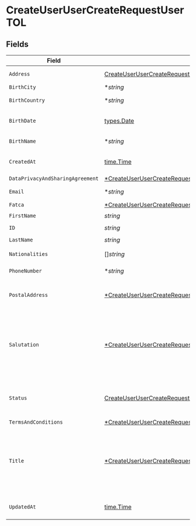 # CreateUserUserCreateRequestUserTOL


## Fields

| Field                                                                                                                                                                                            | Type                                                                                                                                                                                             | Required                                                                                                                                                                                         | Description                                                                                                                                                                                      |
| ------------------------------------------------------------------------------------------------------------------------------------------------------------------------------------------------ | ------------------------------------------------------------------------------------------------------------------------------------------------------------------------------------------------ | ------------------------------------------------------------------------------------------------------------------------------------------------------------------------------------------------ | ------------------------------------------------------------------------------------------------------------------------------------------------------------------------------------------------ |
| `Address`                                                                                                                                                                                        | [CreateUserUserCreateRequestUserTOLAddress](../../models/operations/createuserusercreaterequestusertoladdress.md)                                                                                | :heavy_check_mark:                                                                                                                                                                               | Address. Must not be a P.O. box or c/o address.                                                                                                                                                  |
| `BirthCity`                                                                                                                                                                                      | **string*                                                                                                                                                                                        | :heavy_minus_sign:                                                                                                                                                                               | N/A                                                                                                                                                                                              |
| `BirthCountry`                                                                                                                                                                                   | **string*                                                                                                                                                                                        | :heavy_minus_sign:                                                                                                                                                                               | Country code. [ISO 3166 alpha-2 Codes](https://en.wikipedia.org/wiki/ISO_3166-1_alpha-2).                                                                                                        |
| `BirthDate`                                                                                                                                                                                      | [types.Date](../../types/date.md)                                                                                                                                                                | :heavy_check_mark:                                                                                                                                                                               | Birth date of the user in YYYY-MM-DD format. [RFC 3339, section 5.6](https://json-schema.org/draft/2020-12/json-schema-validation.html#RFC3339)                                                  |
| `BirthName`                                                                                                                                                                                      | **string*                                                                                                                                                                                        | :heavy_minus_sign:                                                                                                                                                                               | If applicable, birth name of the user.                                                                                                                                                           |
| `CreatedAt`                                                                                                                                                                                      | [time.Time](https://pkg.go.dev/time#Time)                                                                                                                                                        | :heavy_check_mark:                                                                                                                                                                               | Date and time when the resource was created. [RFC 3339-5](https://datatracker.ietf.org/doc/html/rfc3339#section-5.6), [ISO8601 UTC](https://www.iso.org/iso-8601-date-and-time-format.html)      |
| `DataPrivacyAndSharingAgreement`                                                                                                                                                                 | [*CreateUserUserCreateRequestUserTOLDataPrivacyAndSharingAgreement](../../models/operations/createuserusercreaterequestusertoldataprivacyandsharingagreement.md)                                 | :heavy_minus_sign:                                                                                                                                                                               | N/A                                                                                                                                                                                              |
| `Email`                                                                                                                                                                                          | **string*                                                                                                                                                                                        | :heavy_minus_sign:                                                                                                                                                                               | Email of the user. Must be a valid email address.                                                                                                                                                |
| `Fatca`                                                                                                                                                                                          | [*CreateUserUserCreateRequestUserTOLFatca](../../models/operations/createuserusercreaterequestusertolfatca.md)                                                                                   | :heavy_minus_sign:                                                                                                                                                                               | N/A                                                                                                                                                                                              |
| `FirstName`                                                                                                                                                                                      | *string*                                                                                                                                                                                         | :heavy_check_mark:                                                                                                                                                                               | First name of the user.                                                                                                                                                                          |
| `ID`                                                                                                                                                                                             | *string*                                                                                                                                                                                         | :heavy_check_mark:                                                                                                                                                                               | User unique identifier.                                                                                                                                                                          |
| `LastName`                                                                                                                                                                                       | *string*                                                                                                                                                                                         | :heavy_check_mark:                                                                                                                                                                               | Last name of the user.                                                                                                                                                                           |
| `Nationalities`                                                                                                                                                                                  | []*string*                                                                                                                                                                                       | :heavy_check_mark:                                                                                                                                                                               | Nationalities of the user. [ISO 3166 alpha-2 Codes](https://en.wikipedia.org/wiki/ISO_3166-1_alpha-2).                                                                                           |
| `PhoneNumber`                                                                                                                                                                                    | **string*                                                                                                                                                                                        | :heavy_minus_sign:                                                                                                                                                                               | Phone number of the user. [Phone number E.164 format](https://en.wikipedia.org/wiki/E.164).                                                                                                      |
| `PostalAddress`                                                                                                                                                                                  | [*CreateUserUserCreateRequestUserTOLAddress](../../models/operations/createuserusercreaterequestusertoladdress.md)                                                                               | :heavy_minus_sign:                                                                                                                                                                               | User postal address. Needs to be specified if different to the residential address, otherwise it is automatically populated.                                                                     |
| `Salutation`                                                                                                                                                                                     | [*CreateUserUserCreateRequestUserTOLSalutation](../../models/operations/createuserusercreaterequestusertolsalutation.md)                                                                         | :heavy_minus_sign:                                                                                                                                                                               | Salutation of the user used in reports and statements.<br/>* (empty string) - <br/>* SALUTATION_MALE - <br/>* SALUTATION_FEMALE - <br/>* SALUTATION_FEMALE_MARRIED - <br/>* SALUTATION_DIVERSE -  |
| `Status`                                                                                                                                                                                         | [CreateUserUserCreateRequestUserTOLStatus](../../models/operations/createuserusercreaterequestusertolstatus.md)                                                                                  | :heavy_check_mark:                                                                                                                                                                               | Status of the user.<br/>* ACTIVE - <br/>* INACTIVE - <br/>* OFFBOARDING - <br/>* OFFBOARDED -                                                                                                    |
| `TermsAndConditions`                                                                                                                                                                             | [*CreateUserUserCreateRequestUserTOLTermsAndConditions](../../models/operations/createuserusercreaterequestusertoltermsandconditions.md)                                                         | :heavy_minus_sign:                                                                                                                                                                               | N/A                                                                                                                                                                                              |
| `Title`                                                                                                                                                                                          | [*CreateUserUserCreateRequestUserTOLTitle](../../models/operations/createuserusercreaterequestusertoltitle.md)                                                                                   | :heavy_minus_sign:                                                                                                                                                                               | Title of the user used in reports and statements.<br/>* (empty string) - <br/>* DR - Doctor<br/>* PROF - Professor<br/>* PROF_DR - <br/>* DIPL_ING - Graduate engineer (Diplom-Ingenieur)<br/>* MAGISTER -  |
| `UpdatedAt`                                                                                                                                                                                      | [time.Time](https://pkg.go.dev/time#Time)                                                                                                                                                        | :heavy_check_mark:                                                                                                                                                                               | Date and time when the resource was last updated. [RFC 3339-5](https://datatracker.ietf.org/doc/html/rfc3339#section-5.6), [ISO8601 UTC](https://www.iso.org/iso-8601-date-and-time-format.html) |
